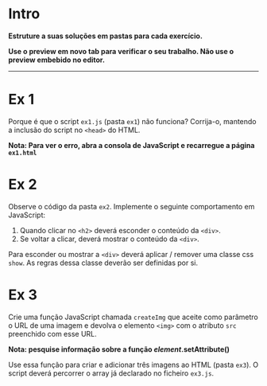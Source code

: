 # Intro


__Estruture a suas soluções em pastas para cada exercício.__

__Use o preview em novo tab para verificar o seu trabalho. Não use o preview embebido no editor.__

--------


# Ex 1
Porque é que o script `ex1.js` (pasta `ex1`) não funciona? Corrija-o, mantendo a inclusão do script no `<head>` do HTML.

**Nota: Para ver o erro, abra a consola de JavaScript e recarregue a página `ex1.html`**



# Ex 2
Observe o código da pasta `ex2`. 
Implemente o seguinte comportamento em JavaScript:
1. Quando clicar no `<h2>` deverá esconder o conteúdo da `<div>`.
2. Se voltar a clicar, deverá mostrar o conteúdo da `<div>`.

Para esconder ou mostrar a `<div>` deverá aplicar / remover uma classe css `show`. As regras dessa classe deverão ser definidas por si.



# Ex 3
Crie uma função JavaScript chamada `createImg` que aceite como parâmetro o URL de uma imagem e devolva o elemento `<img>` com o atributo `src` preenchido com esse URL.

**Nota: pesquise informação sobre a função _element_.setAttribute()** 

Use essa função para criar e adicionar três imagens ao HTML (pasta `ex3`).
O script deverá percorrer o array já declarado no ficheiro `ex3.js`.


